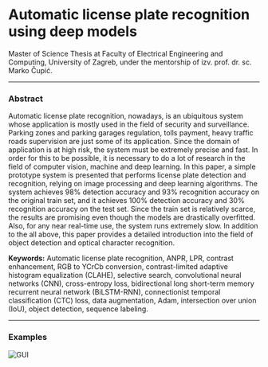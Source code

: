 # Automatic license plate recognition using deep models

Master of Science Thesis at Faculty of Electrical Engineering and Computing, University of Zagreb, under the 
mentorship of izv. prof. dr. sc. Marko Čupić.

---

### Abstract

Automatic license plate recognition, nowadays, is an ubiquitous system whose application 
is mostly used in the field of security and surveillance. Parking zones and parking garages regulation, 
tolls payment, heavy traffic roads supervision are just some of its application. 
Since the domain of application is at high risk, the system must be extremely precise and fast. 
In order for this to be possible, it is necessary to do a lot of research in the field of computer vision, 
machine and deep learning. In this paper, a simple prototype system is presented that performs license plate detection 
and recognition, relying on image processing and deep learning algorithms. The system achieves 98% detection accuracy
and 93% recognition accuracy on the original train set, and it achieves 100% detection accuracy 
and 30% recognition accuracy on the test set. Since the train set is relatively scarce, 
the results are promising even though the models are drastically overfitted. 
Also, for any near real-time use, the system runs extremely slow. In addition to the all above,
this paper provides a detailed introduction into the field of object detection and optical character recognition.

**Keywords:** Automatic license plate recognition, ANPR, LPR, contrast enhancement,
RGB to YCrCb conversion, contrast-limited adaptive histogram equalization (CLAHE),
selective search, convolutional neural networks (CNN), cross-entropy loss, 
bidirectional long short-term memory recurrent neural network (BiLSTM-RNN), connectionist
temporal classification (CTC) loss, data augmentation, Adam, intersection over union
(IoU), object detection, sequence labeling.

---

### Examples
![GUI](Examples/gui.png)